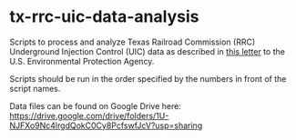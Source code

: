 # tx-rrc-uic-data-analysis
Scripts to process and analyze Texas Railroad Commission (RRC) Underground Injection Control (UIC) data as described in [this letter](https://drive.google.com/file/d/1t7kT6b5i_uFcyXzPMWBnyfgRdYld4Zno/view?usp=sharing) to the U.S. Environmental Protection Agency.

Scripts should be run in the order specified by the numbers in front of the script names.

Data files can be found on Google Drive here: https://drive.google.com/drive/folders/1U-NJFXo9Nc4lrgdQokC0Cy8PcfswfJcV?usp=sharing
